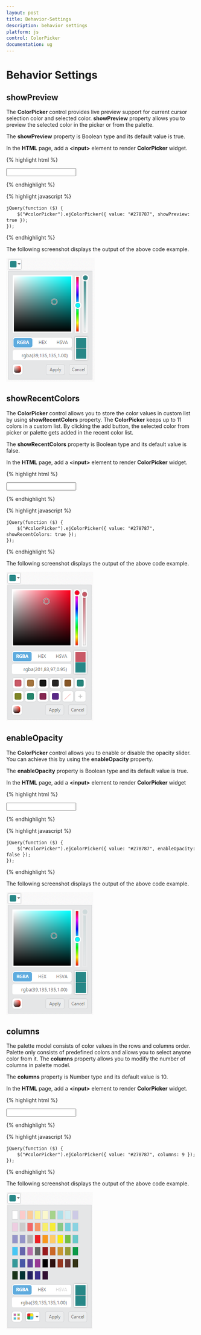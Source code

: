 ```yaml
---
layout: post
title: Behavior-Settings
description: behavior settings
platform: js
control: ColorPicker
documentation: ug
---
```


# Behavior Settings

## showPreview

The **ColorPicker** control provides live preview support for current cursor selection color and selected color. **showPreview** property allows you to preview the selected color in the picker or from the palette.

The **showPreview** property is Boolean type and its default value is true.

In the **HTML** page, add a **&lt;input&gt;** element to render **ColorPicker** widget.

{% highlight html %}

 <input type="text" id="colorPicker" />    

{% endhighlight %}

{% highlight javascript %}

    jQuery(function ($) {
        $("#colorPicker").ejColorPicker({ value: "#278787", showPreview: true });
    });

{% endhighlight %}

The following screenshot displays the output of the above code example.

![](Behavior-Settings_images/Behavior-Settings_img1.png) 

## showRecentColors

The **ColorPicker** control allows you to store the color values in custom list by using **showRecentColors** property. The **ColorPicker** keeps up to 11 colors in a custom list.  By clicking the add button, the selected color from picker or palette gets added in the recent color list.  

The **showRecentColors** property is Boolean type and its default value is false.

In the **HTML** page, add a **&lt;input&gt;** element to render **ColorPicker** widget.

{% highlight html %}

 <input type="text" id="colorPicker" />    

{% endhighlight %}

{% highlight javascript %}
 
    jQuery(function ($) {
        $("#colorPicker").ejColorPicker({ value: "#278787", showRecentColors: true });
    });

{% endhighlight %}


The following screenshot displays the output of the above code example.

![](Behavior-Settings_images/Behavior-Settings_img2.png) 

## enableOpacity

The **ColorPicker** control allows you to enable or disable the opacity slider. You can achieve this by using the **enableOpacity** property. 

The **enableOpacity** property is Boolean type and its default value is true.

In the **HTML** page, add a **&lt;input&gt;** element to render **ColorPicker** widget

{% highlight html %}

<input type="text" id="colorPicker" />    

{% endhighlight %}

{% highlight javascript %}

    jQuery(function ($) {
        $("#colorPicker").ejColorPicker({ value: "#278787", enableOpacity: false });
    });

{% endhighlight %}

The following screenshot displays the output of the above code example.

![](Behavior-Settings_images/Behavior-Settings_img3.png) 

## columns

The palette model consists of color values in the rows and columns order. Palette only consists of predefined colors and allows you to select anyone color from it. The **columns** property allows you to modify the number of columns in palette model. 

The **columns** property is Number type and its default value is 10.

In the **HTML** page, add a **&lt;input&gt;** element to render **ColorPicker** widget.

{% highlight html %}

<input type="text" id="colorPicker" />    

{% endhighlight %}

{% highlight javascript %}
 
    jQuery(function ($) {
        $("#colorPicker").ejColorPicker({ value: "#278787", columns: 9 });
    });

{% endhighlight %}

The following screenshot displays the output of the above code example.

![](Behavior-Settings_images/Behavior-Settings_img4.png) 

